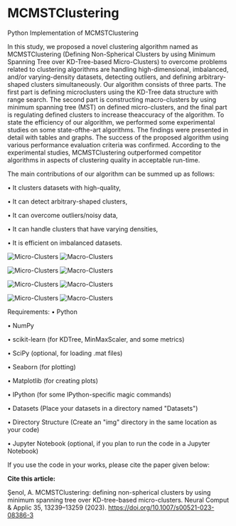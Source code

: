 # MCMSTClustering
Python Implementation of MCMSTClustering

In this study, we proposed a novel clustering algorithm named as MCMSTClustering (Defining Non-Spherical Clusters by using Minimum Spanning Tree over KD-Tree-based Micro-Clusters) to overcome problems related to clustering algorithms are handling high-dimensional, imbalanced, and/or varying-density datasets, detecting outliers, and defining arbitrary-shaped clusters simultaneously. Our algorithm consists of three parts. The first part is defining microclusters using the KD-Tree data structure with range search. The second part is constructing macro-clusters by using minimum spanning tree (MST) on defined micro-clusters, and the final part is regulating defined clusters to increase theaccuracy of the algorithm. To state the efficiency of our algorithm, we performed some experimental studies on some state-ofthe-art algorithms. The findings were presented in detail with tables and graphs. The success of the proposed algorithm using various performance evaluation criteria was confirmed. According to the experimental studies, MCMSTClustering outperformed competitor algorithms in aspects of clustering quality in acceptable run-time.

The main contributions of our algorithm can be summed up as follows:

• It clusters datasets with high-quality, 

• It can detect arbitrary-shaped clusters,

• It can overcome outliers/noisy data,

• It can handle clusters that have varying densities,

• It is efficient on imbalanced datasets.


![Micro-Clusters](img/1_HalfKernel_.png) 
![Macro-Clusters](img/1_HalfKernel__ARI.png)

![Micro-Clusters](img/2_Three_Spirals_.png) 
![Macro-Clusters](img/2_Three_Spirals__ARI.png)

![Micro-Clusters](img/3_Corners_.png) 
![Macro-Clusters](img/3_Corners__ARI.png)

![Micro-Clusters](img/4_Moon_.png) 
![Macro-Clusters](img/4_Moon__ARI.png)

Requirements:
• Python

• NumPy

• scikit-learn (for KDTree, MinMaxScaler, and some metrics)

• SciPy (optional, for loading .mat files)

• Seaborn (for plotting)

• Matplotlib (for creating plots)

• IPython (for some IPython-specific magic commands)

• Datasets (Place your datasets in a directory named "Datasets")

• Directory Structure (Create an "img" directory in the same location as your code)

• Jupyter Notebook (optional, if you plan to run the code in a Jupyter Notebook)

If you use the code in your works, please cite the paper given below:

<b>Cite this article:</b>

Şenol, A. MCMSTClustering: defining non-spherical clusters by using minimum spanning tree over KD-tree-based micro-clusters. Neural Comput & Applic 35, 13239–13259 (2023). https://doi.org/10.1007/s00521-023-08386-3

